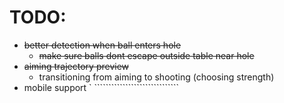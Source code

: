 # TODO:

- ~~better detection when ball enters hole~~
  - ~~make sure balls dont escape outside table near hole~~
- ~~aiming trajectory preview~~
  - transitioning from aiming to shooting (choosing strength)
- mobile support
  ` ``````````````````````````````
